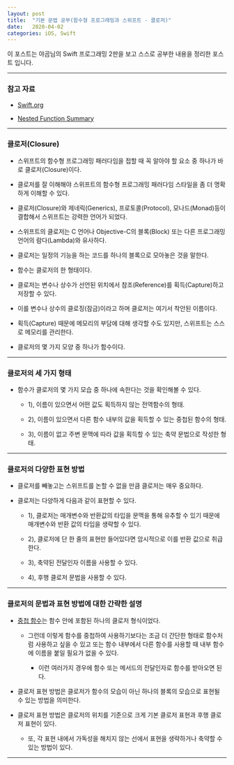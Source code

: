 ```yaml
---
layout: post
title:  "기본 문법 공부(함수형 프로그래밍과 스위프트 - 클로저)"
date:   2020-04-02
categories: iOS, Swift
---
```


이 포스트는 야곰님의 Swift 프로그래밍 2판을 보고 스스로 공부한 내용을 정리한 포스트 입니다.

- - -

### 참고 자료

- [Swift.org](https://docs.swift.org/swift-book/LanguageGuide/Closures.html)

- [Nested Function Summary](https://vincentgeranium.github.io/ios,/swift/2020/04/01/basicSyntax-1.html)

- - -

### 클로저(Closure)

- 스위프트의 함수형 프로그래밍 패러다임을 접할 때 꼭 알아야 할 요소 중 하나가 바로 클로저(Closure)이다.

- 클로저를 잘 이해해야 스위프트의 함수형 프로그래밍 패러다임 스타일을 좀 더 명확하게 이해할 수 있다.

- 클로저(Closure)와 제네릭(Generics), 프로토콜(Protocol), 모나드(Monad)등이 결합해서 스위프트는 강력한 언어가 되었다.

- 스위프트의 클로저는 C 언어나 Objective-C의 블록(Block) 또는 다른 프로그래밍 언어의 람다(Lambda)와 유사하다.

- 클로저는 일정의 기능을 하는 코드를 하나의 블록으로 모아놓은 것을 말한다.

- 함수는 클로저의 한 형태이다.

- 클로저는 변수나 상수가 선언된 위치에서 참조(Reference)를 획득(Capture)하고 저장할 수 있다.

- 이를 변수나 상수의 클로징(잠금)이라고 하며 클로저는 여기서 착안된 이름이다.

- 획득(Capture) 때문에 메모리의 부담에 대해 생각할 수도 있지만, 스위프트는 스스로 메모리를 관리한다.

- 클로저의 몇 가지 모양 중 하나가 함수이다.

- - -

### 클로저의 세 가지 형태

- 함수가 클로저의 몇 가지 모습 중 하나에 속한다는 것을 확인해볼 수 있다.

    - 1), 이름이 있으면서 어떤 값도 획득하지 않는 전역함수의 형태.

    - 2), 이름이 있으면서 다른 함수 내부의 값을 획득할 수 있는 중첩된 함수의 형태.
    
    - 3), 이름이 없고 주변 문맥에 따라 값을 획득할 수 있는 축약 문법으로 작성한 형태.
    
- - -

### 클로저의 다양한 표현 방법

- 클로저를 빼놓고는 스위프트를 논할 수 없을 만큼 클로저는 매우 중요하다.

- 클로저는 다양하게 다음과 같이 표현할 수 있다.

    - 1), 클로저는 매개변수와 반환값의 타입을 문맥을 통해 유추할 수 있기 때문에 매개변수와 반환 값의 타입을 생략할 수 있다.
    
    - 2), 클로저에 단 한 줄의 표현만 들어있다면 암시적으로 이를 반환 값으로 취급한다.
    
    - 3), 축약된 전달인자 이름을 사용할 수 있다.
    
    - 4), 후행 클로저 문법을 사용할 수 있다.
    
- - -

### 클로저의 문법과 표현 방법에 대한 간략한 설명

- [중첩 함수](https://vincentgeranium.github.io/ios,/swift/2020/04/01/basicSyntax-1.html)는 함수 안에 포함된 하나의 클로저 형식이었다.

    - 그런데 이렇게 함수를 중첩하여 사용하기보다는 조금 더 간단한 형태로 함수처럼 사용하고 싶을 수 있고 또는 함수 내부에서 다른 함수를 사용할 때 내부 함수에 이름을 붙일 필요가 없을 수 있다.
    
        - 이런 여러가지 경우에 함수 또는 메서드의 전달인자로 함수를 받아오면 된다.
        
- 클로저 표현 방법은 클로저가 함수의 모습이 아닌 하나의 블록의 모습으로 표현될 수 있는 방법을 의미한다.

- 클로저 표현 방법은 클로저의 위치를 기준으로 크게 기본 클로저 표현과 후행 클로저 표현이 있다.

    - 또, 각 표현 내에서 가독성을 해치지 않는 선에서 표현을 생략하거나 축약할 수 있는 방법이 있다.
    
- - -    